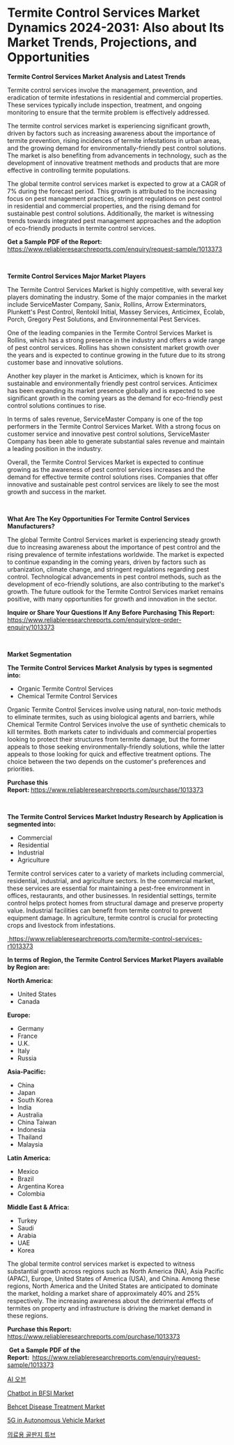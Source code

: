 <p><h1>Termite Control Services Market Dynamics 2024-2031: Also about Its Market Trends, Projections, and Opportunities</h1></p><p><strong>Termite Control Services Market Analysis and Latest Trends</strong></p>
<p><p>Termite control services involve the management, prevention, and eradication of termite infestations in residential and commercial properties. These services typically include inspection, treatment, and ongoing monitoring to ensure that the termite problem is effectively addressed.</p><p>The termite control services market is experiencing significant growth, driven by factors such as increasing awareness about the importance of termite prevention, rising incidences of termite infestations in urban areas, and the growing demand for environmentally-friendly pest control solutions. The market is also benefiting from advancements in technology, such as the development of innovative treatment methods and products that are more effective in controlling termite populations.</p><p>The global termite control services market is expected to grow at a CAGR of 7% during the forecast period. This growth is attributed to the increasing focus on pest management practices, stringent regulations on pest control in residential and commercial properties, and the rising demand for sustainable pest control solutions. Additionally, the market is witnessing trends towards integrated pest management approaches and the adoption of eco-friendly products in termite control services.</p></p>
<p><strong>Get a Sample PDF of the Report:&nbsp;</strong> <a href="https://www.reliableresearchreports.com/enquiry/request-sample/1013373">https://www.reliableresearchreports.com/enquiry/request-sample/1013373</a></p>
<p>&nbsp;</p>
<p><strong>Termite Control Services Major Market Players</strong></p>
<p><p>The Termite Control Services Market is highly competitive, with several key players dominating the industry. Some of the major companies in the market include ServiceMaster Company, Sanix, Rollins, Arrow Exterminators, Plunkett's Pest Control, Rentokil Initial, Massey Services, Anticimex, Ecolab, Porch, Gregory Pest Solutions, and Environnemental Pest Services.</p><p>One of the leading companies in the Termite Control Services Market is Rollins, which has a strong presence in the industry and offers a wide range of pest control services. Rollins has shown consistent market growth over the years and is expected to continue growing in the future due to its strong customer base and innovative solutions.</p><p>Another key player in the market is Anticimex, which is known for its sustainable and environmentally friendly pest control services. Anticimex has been expanding its market presence globally and is expected to see significant growth in the coming years as the demand for eco-friendly pest control solutions continues to rise.</p><p>In terms of sales revenue, ServiceMaster Company is one of the top performers in the Termite Control Services Market. With a strong focus on customer service and innovative pest control solutions, ServiceMaster Company has been able to generate substantial sales revenue and maintain a leading position in the industry.</p><p>Overall, the Termite Control Services Market is expected to continue growing as the awareness of pest control services increases and the demand for effective termite control solutions rises. Companies that offer innovative and sustainable pest control services are likely to see the most growth and success in the market.</p></p>
<p>&nbsp;</p>
<p><strong>What Are The Key Opportunities For Termite Control Services Manufacturers?</strong></p>
<p><p>The global Termite Control Services market is experiencing steady growth due to increasing awareness about the importance of pest control and the rising prevalence of termite infestations worldwide. The market is expected to continue expanding in the coming years, driven by factors such as urbanization, climate change, and stringent regulations regarding pest control. Technological advancements in pest control methods, such as the development of eco-friendly solutions, are also contributing to the market's growth. The future outlook for the Termite Control Services market remains positive, with many opportunities for growth and innovation in the sector.</p></p>
<p><strong>Inquire or Share Your Questions If Any Before Purchasing This Report:</strong> <a href="https://www.reliableresearchreports.com/enquiry/pre-order-enquiry/1013373">https://www.reliableresearchreports.com/enquiry/pre-order-enquiry/1013373</a></p>
<p>&nbsp;</p>
<p><strong>Market Segmentation</strong></p>
<p><strong>The Termite Control Services Market Analysis by types is segmented into:</strong></p>
<p><ul><li>Organic Termite Control Services</li><li>Chemical Termite Control Services</li></ul></p>
<p><p>Organic Termite Control Services involve using natural, non-toxic methods to eliminate termites, such as using biological agents and barriers, while Chemical Termite Control Services involve the use of synthetic chemicals to kill termites. Both markets cater to individuals and commercial properties looking to protect their structures from termite damage, but the former appeals to those seeking environmentally-friendly solutions, while the latter appeals to those looking for quick and effective treatment options. The choice between the two depends on the customer's preferences and priorities.</p></p>
<p><strong>Purchase this Report:&nbsp;</strong><a href="https://www.reliableresearchreports.com/purchase/1013373">https://www.reliableresearchreports.com/purchase/1013373</a></p>
<p>&nbsp;</p>
<p><strong>The Termite Control Services Market Industry Research by Application is segmented into:</strong></p>
<p><ul><li>Commercial</li><li>Residential</li><li>Industrial</li><li>Agriculture</li></ul></p>
<p><p>Termite control services cater to a variety of markets including commercial, residential, industrial, and agriculture sectors. In the commercial market, these services are essential for maintaining a pest-free environment in offices, restaurants, and other businesses. In residential settings, termite control helps protect homes from structural damage and preserve property value. Industrial facilities can benefit from termite control to prevent equipment damage. In agriculture, termite control is crucial for protecting crops and livestock from infestations.</p></p>
<p><a href="https://www.reliableresearchreports.com/termite-control-services-r1013373">&nbsp;https://www.reliableresearchreports.com/termite-control-services-r1013373</a></p>
<p><strong>In terms of Region, the Termite Control Services Market Players available by Region are:</strong></p>
<p>
    <p> <strong> North America: </strong>
        <ul>
            <li>United States</li>
            <li>Canada</li>
        </ul>
        </p> 
    <p> <strong> Europe: </strong>
        <ul>
            <li>Germany</li>
            <li>France</li>
            <li>U.K.</li>
            <li>Italy</li>
            <li>Russia</li>
        </ul>
        </p> 
    <p> <strong> Asia-Pacific: </strong>
        <ul>
            <li>China</li>
            <li>Japan</li>
            <li>South Korea</li>
            <li>India</li>
            <li>Australia</li>
            <li>China Taiwan</li>
            <li>Indonesia</li>
            <li>Thailand</li>
            <li>Malaysia</li>
        </ul>
        </p> 
    <p> <strong> Latin America: </strong>
        <ul>
            <li>Mexico</li>
            <li>Brazil</li>
            <li>Argentina Korea</li>
            <li>Colombia</li>
        </ul>
        </p> 
    <p> <strong> Middle East & Africa: </strong>
        <ul>
            <li>Turkey</li>
            <li>Saudi</li>
            <li>Arabia</li>
            <li>UAE</li>
            <li>Korea</li>
        </ul>
    </p>
    </p>
<p><p>The global termite control services market is expected to witness substantial growth across regions such as North America (NA), Asia Pacific (APAC), Europe, United States of America (USA), and China. Among these regions, North America and the United States are anticipated to dominate the market, holding a market share of approximately 40% and 25% respectively. The increasing awareness about the detrimental effects of termites on property and infrastructure is driving the market demand in these regions.</p></p>
<p><strong>Purchase this Report: </strong><a href="https://www.reliableresearchreports.com/purchase/1013373">https://www.reliableresearchreports.com/purchase/1013373</a></p>
<p>&nbsp;<strong>Get a Sample PDF of the Report:&nbsp;&nbsp;</strong><a href="https://www.reliableresearchreports.com/enquiry/request-sample/1013373">https://www.reliableresearchreports.com/enquiry/request-sample/1013373</a></p>
<p><strong></strong></p>
<p><p><a href="https://medium.com/@daveblock56/%EB%94%94%EC%BD%94%EB%94%A9-ai-%EC%98%A4%EB%B8%90-%EC%8B%9C%EC%9E%A5-%EC%A7%80%ED%91%9C-%EC%8B%9C%EC%9E%A5-%EC%A0%90%EC%9C%A0%EC%9C%A8-%ED%8A%B8%EB%A0%8C%EB%93%9C-%EB%B0%8F-%EC%84%B1%EC%9E%A5-%EC%96%91%EC%83%81-57e0ab5dbb99">AI 오븐</a></p><p><a href="https://www.linkedin.com/pulse/chatbot-bfsi-market-furnishes-information-share-trends-growth-bitmf">Chatbot in BFSI Market</a></p><p><a href="https://github.com/susanjprice2023/Market-Research-Report-List-1/blob/main/behcet-disease-treatment-market.md">Behcet Disease Treatment Market</a></p><p><a href="https://www.linkedin.com/pulse/5g-autonomous-vehiclenbspmarket-focuses-market-share-size-tectf">5G in Autonomous Vehicle Market</a></p><p><a href="https://medium.com/@wheelgg5674537/%EC%9D%98%EB%A3%8C-%EC%9A%B8%ED%89%81%EB%B6%88%ED%89%81%ED%95%9C-%ED%8A%9C%EB%B8%8C-%EC%8B%9C%EC%9E%A5%EC%9D%80-%EC%8B%9C%EC%9E%A5-%EC%A0%90%EC%9C%A0%EC%9C%A8-%ED%81%AC%EA%B8%B0-%EB%B0%8F-2031%EB%85%84%EA%B9%8C%EC%A7%80-%EC%98%88%EC%83%81%EB%90%98%EB%8A%94-%EC%98%88%EC%B8%A1%EC%97%90-%EC%B4%88%EC%A0%90%EC%9D%84-%EB%A7%9E%EC%B6%A5%EB%8B%88%EB%8B%A4-2d7614410631">의료용 골판지 튜브</a></p></p>